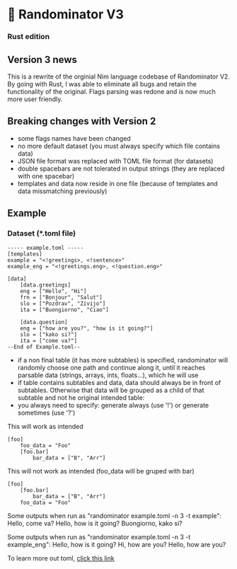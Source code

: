 # 🤖 Randominator V3
### Rust edition

## Version 3 news
This is a rewrite of the orginial Nim language codebase of Randominator V2.
By going with Rust, I was able to eliminate all bugs and retain the functionality of the original.
Flags parsing was redone and is now much more user friendly.

## Breaking changes with Version 2
 - some flags names have been changed
 - no more default dataset (you must always specify which file contains data)
 - JSON file format was replaced with TOML file format (for datasets)
 - double spacebars are not tolerated in output strings (they are replaced with one spacebar)
 - templates and data now reside in one file (because of templates and data missmatching previously)

## Example

### Dataset (*.toml file)
    ----- example.toml -----
    [templates]
    example = "<!greetings>, <!sentence>"
    example_eng = "<!greetings.eng>, <!question.eng>"

    [data]
        [data.greetings]
        eng = ["Hello", "Hi"]
        frn = ["Bonjour", "Salut"]
        slo = ["Pozdrav", "Zivijo"]
        ita = ["Buongiorno", "Ciao"]

        [data.question]
        eng = ["how are you?", "how is it going?"]
        slo = ["kako si?"]
        ita = ["come va?"]
    --End of Example.toml--
 - if a non final table (it has more subtables) is specified, randominator will randomly choose one path and continue along it, until it reaches parsable data (strings, arrays, ints, floats...), which he will use
 - if table contains subtables and data, data should always be in front of subtables. Otherwise that data will be grouped as a child of that subtable and not he original intended table:
 - you always need to specify: generate always (use '!') or generate sometimes (use '?')
 
This will work as intended

    [foo]                              
        foo_data = "Foo"            
        [foo.bar]                       
            bar_data = ["B", "Arr"]  
 
This will not work as intended (foo_data will be gruped with bar)

    [foo]                              
        [foo.bar]                       
            bar_data = ["B", "Arr"]  
        foo_data = "Foo"            

Some outputs when run as "randominator example.toml -n 3 -t example":
Hello, come va?
Hello, how is it going?
Buongiorno, kako si?

Some outputs when run as "randominator example.toml -n 3 -t example_eng":
Hello, how is it going?
Hi, how are you?
Hello, how are you?


To learn more out toml, [click this link](https://learnxinyminutes.com/docs/toml/)